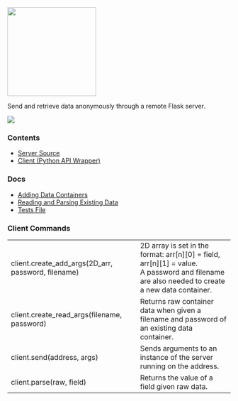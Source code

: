 <img src="https://raw.githubusercontent.com/hershyz/pipeline/main/assets/pipeline.png" width="200px">

<br>

<p>
  Send and retrieve data anonymously through a remote Flask server.<br>
</p>
<img src="https://raw.githubusercontent.com/hershyz/pipeline/main/assets/bar.png"/>

<h3>Contents</h3>
<ul>
  <li><a href="https://github.com/hershyz/pipeline/blob/main/server.py">Server Source</a></li>
  <li><a href="https://github.com/hershyz/pipeline/blob/main/client.py">Client (Python API Wrapper)</a></li>
</ul>

<h3>Docs</h3>
<ul>
  <li><a href="https://github.com/hershyz/pipeline/blob/main/docs/adding%20data%20containers.md">Adding Data Containers</a></li>
  <li><a href="https://github.com/hershyz/pipeline/blob/main/docs/reading%20and%20parsing%20existing%20data.md">Reading and Parsing Existing Data</a></li>
  <li><a href="https://github.com/hershyz/pipeline/blob/main/tests/tests.py">Tests File</a></li>
</ul>

<h3>Client Commands</h3>
<table>
<tbody>
  <tr>
    <td>client.create_add_args(2D_arr, password, filename)</td>
    <td>2D array is set in the format: arr[n][0] = field, arr[n][1] = value.<br>A password and filename are also needed to create a new data container.</td>
  </tr>
  <tr>
    <td>client.create_read_args(filename, password)</td>
    <td>Returns raw container data when given a filename and password of an existing data container.</td>
  </tr>
  <tr>
    <td>client.send(address, args)</td>
    <td>Sends arguments to an instance of the server running on the address.</td>
  </tr>
  <tr>
    <td>client.parse(raw, field)</td>
    <td>Returns the value of a field given raw data.</td>
  </tr>
</tbody>
</table>
